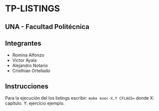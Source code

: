 # TP-LISTINGS

## UNA - Facultad Politécnica
## Integrantes
- Romina Alfonzo
- Victor Ayala
- Alejandro Notario
- Cristhian Ortellado

## Instrucciones
Para la ejecución del los listings escribir:
  ```make exec-X.Y CFLAGS=```
 donde 
 X: capítulo.
 Y: ejercicio ejemplo.
